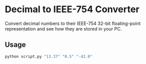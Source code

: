# Decimal to IEEE-754 Converter

Convert decimal numbers to their IEEE-754 32-bit floating-point representation and see how they are stored in your PC.

## Usage

```bash
python script.py "13.37" "0.5" "-42.0"

